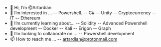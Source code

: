 - 👋 Hi, I’m @Artardian
- 👀 I’m interested in ...
  -- Powershell.
  -- C#
  -- Unity
  -- Cryptocurrency
  -- IT
  -- Ethereum
- 🌱 I’m currently learning about...
  -- Solidity
  -- Advanced Powershell development
  -- Docker
  -- Kali
  -- Erigon
  -- Graph
- 💞️ I’m looking to collaborate on ...
  -- Powershell development
- 📫 How to reach me ...
  -- artardian@protonmail.com

<!---
Artardian/Artardian is a ✨ special ✨ repository because its `README.md` (this file) appears on your GitHub profile.
You can click the Preview link to take a look at your changes.
--->
